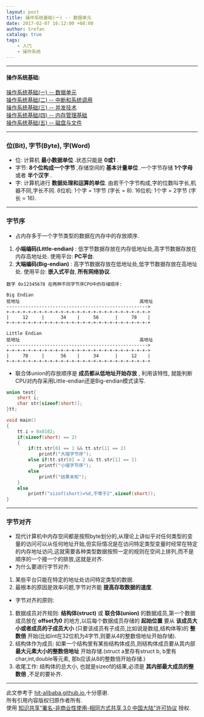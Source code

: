 ```yaml
---
layout: post
title: 操作系统基础(一) -- 数据单元
date: 2017-02-07 16:12:00 +08:00
author: Srefan
catalog: true
tags:
    - 入门
    - 操作系统
---
```


***

#### 操作系统基础:

[操作系统基础(一) -- 数据单元][arch]  
[操作系统基础(二) -- 中断和系统调用][interrupt_and_syscall]  
[操作系统基础(三) -- 并发技术][concurrency]  
[操作系统基础(四) -- 内存管理基础][memory_management]  
[操作系统基础(五) -- 磁盘与文件][disk_and_file]  

***

### 位(Bit), 字节(Byte), 字(Word)

* 位: 计算机 **最小数据单位** .状态只能是 **0或1** .
* 字节: **8个位构成一个字节** ,存储空间的 **基本计量单位** .一个字节存储 **1个字母** 或者 **半个汉字** .
* 字: 计算机进行 **数据处理和运算的单位**. 由若干个字节构成,字的位数叫字长,机器不同,字长不同. 8位机: 1个字 = 1字节 (字长 = 8). 16位机: 1个字 = 2字节 (字长 = 16).

***

### 字节序

* 占内存多于一个字节类型的数据在内存中的存放顺序.
1. **小端编码(Little-endian)** : 低字节数据存放在内存低地址处,高字节数据存放在内存高地址处. 使用平台: **PC平台**.
2. **大端编码(Big-endian)** : 高字节数据存放在低地址处,低字节数据存放在高地址处. 使用平台: **嵌入式平台**, **所有网络协议**.

```plain
数字 0x12345678 在两种不同字节序CPU中的存储顺序:

Big Endian
低地址                                            高地址
---------------------------------------------------->
+-+-+-+-+-+-+-+-+-+-+-+-+-+-+-+-+-+-+-+-+-+-+-+-+-+-+
|     12     |      34    |     56      |     78    |
+-+-+-+-+-+-+-+-+-+-+-+-+-+-+-+-+-+-+-+-+-+-+-+-+-+-+

Little Endian
低地址                                            高地址
---------------------------------------------------->
+-+-+-+-+-+-+-+-+-+-+-+-+-+-+-+-+-+-+-+-+-+-+-+-+-+-+
|     78     |      56    |     34      |     12    |
+-+-+-+-+-+-+-+-+-+-+-+-+-+-+-+-+-+-+-+-+-+-+-+-+-+-+

```

* 联合体union的存放顺序是 **成员都从低地址开始存放** , 利用该特性, 就能判断CPU对内存采用Little-endian还是Big-endian模式读写.

```c
union test{
    short i;
    char str[sizeof(short)];
}tt;

void main()
{
    tt.i = 0x0102;
    if(sizeof(short) == 2)
    {
        if(tt.str[0] == 1 && tt.str[1] == 2)
            printf("大端字节序");
        else if(tt.str[0] = 2 && tt.str[1] == 1)
            printf("小端字节序");
        else
            printf("结果未知");
    }
    else
        printf("sizof(short)=%d,不等于2",sizeof(short));
}

```

***

### 字节对齐

* 现代计算机中内存空间都是按照byte划分的,从理论上讲似乎对任何类型的变量的访问可以从任何地址开始,但实际情况是在访问特定类型变量时经常在特定的内存地址访问,这就需要各种类型数据按照一定的规则在空间上排列,而不是顺序的一个接一个的排放,这就是对齐.
* 为什么要进行字节对齐:
1. 某些平台只能在特定的地址处访问特定类型的数据.
2. 最根本的原因是效率问题,字节对齐能 **提⾼存取数据的速度**.
* 字节对齐的原则:
1. 数据成员对齐规则: **结构体(struct)** 或 **联合体(union)** 的数据成员,第一个数据成员放在 **offset为0** 的地方,以后每个数据成员存储的 **起始位置** 要从 **该成员大小或者成员的子成员大小** (只要该成员有子成员,比如说是数组,结构体等)的 **整数倍** 开始(比如int在32位机为4字节,则要从4的整数倍地址开始存储).
2. 结构体作为成员: 如果一个结构里有某些结构体成员,则结构体成员要从其内部 **最大元素大小的整数倍地址** 开始存储.(struct a里存有struct b, b里有char,int,double等元素, 那b应该从8的整数倍开始存储.)
3. 收尾工作: 结构体的总大小, 也就是sizeof的结果,必须是 **其内部最大成员的整数倍** ,不足的要补齐.

***

此文参考于 [hit-alibaba.github.io][hit-alibaba.github.io],十分感谢.  
所有引用内容版权归原作者所有.  
使用 [知识共享“署名-非商业性使用-相同方式共享 3.0 中国大陆”许可协议][Lisence] 授权.

[hit-alibaba.github.io]: https://hit-alibaba.github.io/interview/
[Lisence]: https://creativecommons.org/licenses/by-nc-sa/3.0/cn/

[arch]: /2017/02/basics-about-arch/ 'arch'
[interrupt_and_syscall]: /2017/02/basics-about-interrupt-and-syscall/ 'interrupt_and_syscall'
[concurrency]: /2017/02/basics-about-concurrency/ 'concurrency'
[memory_management]: /2017/02/basics-about-memory-management/ 'memory_management'
[disk_and_file]: /2017/02/basics-about-disk-and-file/ 'disk_and_file'
